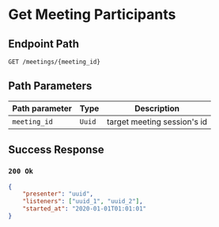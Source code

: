 # Get Meeting Participants

## Endpoint Path

`GET /meetings/{meeting_id}`

## Path Parameters

| Path parameter | Type   | Description                 |
|----------------|--------|-----------------------------|
| `meeting_id`   | `Uuid` | target meeting session's id |

## Success Response

### `200 Ok`

```json
{
	"presenter": "uuid",
	"listeners": ["uuid_1", "uuid_2"],
	"started_at": "2020-01-01T01:01:01"
}
```
